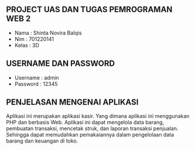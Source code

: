 ## PROJECT UAS DAN TUGAS PEMROGRAMAN WEB 2

- Nama : Shinta Novira Balqis
- Nim : 701220141
- Kelas : 3D

## USERNAME DAN PASSWORD
- Username : admin
- Password : 12345

## PENJELASAN MENGENAI APLIKASI
Aplikasi ini merupakan aplikasi kasir. Yang dimana aplikasi ini menggunakan PHP dan berbasis Web. Aplikasi ini dapat mengelola data barang, pembuatan transaksi, mencetak struk, dan laporan transaksi penjualan. Sehingga dapat memudahkan pemakaiannya dalam pengelolaan data barang dan keuangan di toko.

